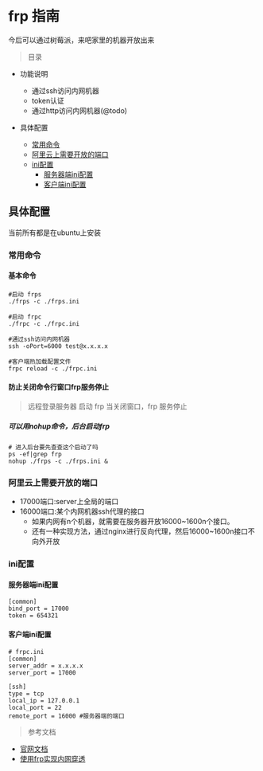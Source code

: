 # frp 指南

今后可以通过树莓派，来吧家里的机器开放出来

> 目录


* 功能说明
    * 通过ssh访问内网机器
    * token认证
    * 通过http访问内网机器(@todo)
    

* 具体配置
    * [常用命令](#常用命令)
    * [阿里云上需要开放的端口](#阿里云上需要开放的端口)
    * [ini配置](#ini配置)
        * [服务器端ini配置](#服务器端ini配置)
        * [客户端ini配置](#客户端ini配置)




## 具体配置

当前所有都是在ubuntu上安装

### 常用命令

#### 基本命令

    #启动 frps
    ./frps -c ./frps.ini
    
    #启动 frpc
    ./frpc -c ./frpc.ini
    
    #通过ssh访问内网机器
    ssh -oPort=6000 test@x.x.x.x
    
    #客户端热加载配置文件
    frpc reload -c ./frpc.ini
    
#### 防止关闭命令行窗口frp服务停止

> 远程登录服务器 启动 frp 当关闭窗口，frp 服务停止

##### 可以用nohup命令，后台启动frp

    # 进入后台要先查查这个启动了吗
    ps -ef|grep frp
    nohup ./frps -c ./frps.ini &
    

### 阿里云上需要开放的端口

* 17000端口:server上全局的端口
* 16000端口:某个内网机器ssh代理的接口
    * 如果内网有n个机器，就需要在服务器开放16000~1600n个接口。
    * 还有一种实现方法，通过nginx进行反向代理，然后16000~1600n接口不向外开放

### ini配置

#### 服务器端ini配置

```properties
[common]
bind_port = 17000
token = 654321
```

#### 客户端ini配置

```properties
# frpc.ini
[common]
server_addr = x.x.x.x
server_port = 17000

[ssh]
type = tcp
local_ip = 127.0.0.1
local_port = 22
remote_port = 16000 #服务器端的端口
```


> 参考文档
* [官网文档](https://github.com/fatedier/frp/blob/master/README_zh.md)
* [使用frp实现内网穿透](https://www.jianshu.com/p/e8e26bcc6fe6)